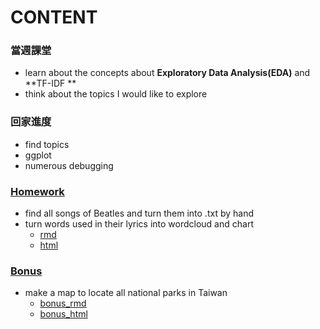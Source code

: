 # CONTENT
### 當週課堂
- learn about the concepts about **Exploratory Data Analysis(EDA)** and **TF-IDF **
- think about the topics I would like to explore

### 回家進度
- find topics
- ggplot
- numerous debugging

### [Homework](https://github.com/richlay/Rlanguage/tree/master/week_5/hw)
- find all songs of Beatles and turn them into .txt by hand
- turn words used in their lyrics into wordcloud and chart
  - [rmd](https://github.com/richlay/Rlanguage/blob/master/week_4/hw/beatles.Rmd)
  - [html](https://richlay.github.io/Rlanguage/week_4/hw/beatles.html)
  
### [Bonus](https://github.com/richlay/Rlanguage/tree/master/week_4/hw/national%20park)
- make a map to locate all national parks in Taiwan
  - [bonus_rmd](https://github.com/richlay/Rlanguage/tree/master/week_4/hw/national%20park/national_park.Rmd)
  - [bonus_html](https://richlay.github.io/Rlanguage/week_4/hw/national%20park/national_park.html)
